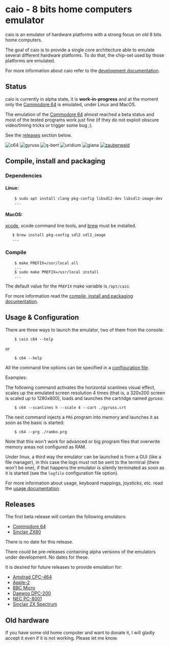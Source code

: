 # caio - 8 bits home computers emulator

caio is an emulator of hardware platforms with a strong focus on old 8 bits
home computers.

The goal of caio is to provide a single core architecture able to emulate
several different hardware platforms. To do that, the chip-set used by those
platforms are emulated.

For more information about caio refer to the
[development documentation](doc/devel.md).


## Status

caio is currently in alpha state, it is **work-in-progress** and at the
moment only the [Commodore 64](https://en.wikipedia.org/wiki/Commodore_64)
is emulated, under Linux and MacOS.

The emulation of the
[Commodore 64](https://en.wikipedia.org/wiki/Commodore_64) almost reached a
beta status and most of the tested programs work just fine (if they do not
exploit obscure video/timing tricks or trigger some bug ;).

See the [releases](#releases) section below.

![c64](images/c64.gif "caio c64")
![gyruss](images/gyruss.gif "Gyruss")
![q-bert](images/q-bert.gif "Q*Bert")
![uridium](images/uridium.gif "Uridium")
![giana](images/giana.gif "Great Giana Sisters")
[![zauberwald](images/zauberwald.png "Zauberwald")](https://csdb.dk/release/?id=188005)


## Compile, install and packaging

### Dependencies

#### Linux:

```
    $ sudo apt install clang pkg-config libsdl2-dev libsdl2-image-dev
    ...
```

#### MacOS:

[xcode](https://developer.apple.com/xcode), xcode command line tools, and
[brew](https://brew.sh) must be installed.

```
   $ brew install pkg-config sdl2 sdl2_image
   ...
```

### Compile

```
    $ make PREFIX=/usr/local all
    ...
    $ sudo make PREFIX=/usr/local install
    ...
```

The default value for the `PREFIX` make variable is `/opt/caio`.

For more information read the
[compile, install and packaging documentation](doc/compile.md).


## Usage & Configuration

There are three ways to launch the emulator, two of them from the console:

```
    $ caio c64 --help
```
or

```
    $ c64 --help
```

All the command line options can be specified in a
[configuration file](src/main/caio.conf).

Examples:

The following command activates the horizontal scanlines visual effect, scales
up the emulated screen resolution 4 times (that is, a 320x200 screen is scaled
up to 1280x800), loads and launches the cartridge named *gyruss*:

```
    $ c64 --scanlines h --scale 4 --cart ./gyruss.crt
```

The next command injects a `PRG` program into memory and launches it as soon
as the basic is started:

```
    $ c64 --prg ./rambo.prg
```

Note that this won't work for advanced or big program files that overwrite
memory areas not configured as RAM.

Under linux, a third way the emulator can be launched is from a GUI
(like a file manager), in this case the logs must not be sent to the terminal
(there won't be one), if that happens the emulator is silently terminated as
soon as it is started (see the `logfile` configuration file option).

For more information about usage, keyboard mappings, joysticks, etc. read the
[usage documentation](doc/usage.md).


## Releases

The first beta release will contain the following emulators:

* [Commodore 64](https://en.wikipedia.org/wiki/Commodore_64)
* [Sinclair ZX80](https://en.wikipedia.org/wiki/ZX80)

There is no date for this release.

There could be pre-releases containing alpha versions of the emulators under
development. No dates for these.

It is desired for future releases to provide emulation for:

* [Amstrad CPC-464](https://en.wikipedia.org/wiki/Amstrad_CPC_464)
* [Apple-2](https://en.wikipedia.org/wiki/Apple_II)
* [BBC Micro](https://en.wikipedia.org/wiki/BBC_Micro)
* [Daewoo DPC-200](https://www.msx.org/wiki/Daewoo_DPC-200)
* [NEC PC-8001](https://en.wikipedia.org/wiki/PC-8000_series#PC-8001)
* [Sinclair ZX Spectrum](https://en.wikipedia.org/wiki/ZX_Spectrum)


## Old hardware

If you have some old home computer and want to donate it, I will gladly accept
it even if it is not working. Please let me know.

